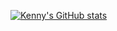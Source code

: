 [![Kenny's GitHub stats](https://github-readme-stats.vercel.app/api?username=alibekkenny&show_icons=true&theme=gruvbox)](https://github.com/anuraghazra/github-readme-stats)
